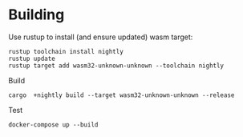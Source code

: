 # Building

Use rustup to install (and ensure updated) wasm target:

    rustup toolchain install nightly
    rustup update
    rustup target add wasm32-unknown-unknown --toolchain nightly

Build

    cargo  +nightly build --target wasm32-unknown-unknown --release

Test

    docker-compose up --build
